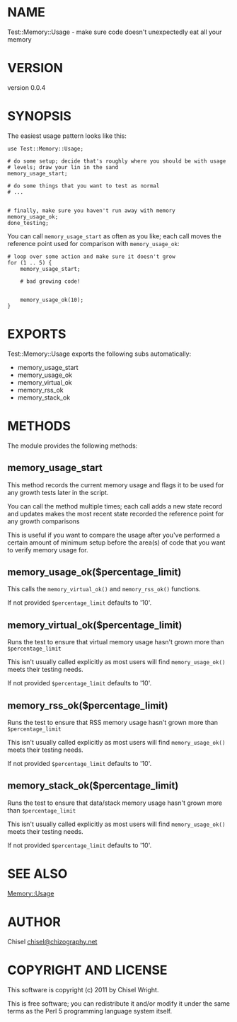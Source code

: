 # NAME

Test::Memory::Usage - make sure code doesn't unexpectedly eat all your memory

# VERSION

version 0.0.4

# SYNOPSIS

The easiest usage pattern looks like this:

    use Test::Memory::Usage;

    # do some setup; decide that's roughly where you should be with usage
    # levels; draw your lin in the sand
    memory_usage_start;

    # do some things that you want to test as normal
    # ...
    

    # finally, make sure you haven't run away with memory
    memory_usage_ok;
    done_testing;

You can call `memory_usage_start` as often as you like; each call moves the
reference point used for comparison with `memory_usage_ok`:

    # loop over some action and make sure it doesn't grow
    for (1 .. 5) {
        memory_usage_start;

        # bad growing code!
    

        memory_usage_ok(10);
    }

# EXPORTS

Test::Memory::Usage exports the following subs automatically:

- memory_usage_start
- memory_usage_ok
- memory_virtual_ok
- memory_rss_ok
- memory_stack_ok

# METHODS

The module provides the following methods:

## memory_usage_start

This method records the current memory usage and flags it to be used for any
growth tests later in the script.

You can call the method multiple times; each call adds a new state record and
updates makes the most recent state recorded the reference point for any
growth comparisons

This is useful if you want to compare the usage after you've performed a
certain amount of minimum setup before the area(s) of code that you want to
verify memory usage for.

## memory_usage_ok($percentage_limit)

This calls the `memory_virtual_ok()` and `memory_rss_ok()` functions.

If not provided `$percentage_limit` defaults to '10'.

## memory_virtual_ok($percentage_limit)

Runs the test to ensure that virtual memory usage hasn't grown more than
`$percentage_limit`

This isn't usually called explicitly as most users will find
`memory_usage_ok()` meets their testing needs.

If not provided `$percentage_limit` defaults to '10'.

## memory_rss_ok($percentage_limit)

Runs the test to ensure that RSS memory usage hasn't grown more than
`$percentage_limit`

This isn't usually called explicitly as most users will find
`memory_usage_ok()` meets their testing needs.

If not provided `$percentage_limit` defaults to '10'.

## memory_stack_ok($percentage_limit)

Runs the test to ensure that data/stack memory usage hasn't grown more than
`$percentage_limit`

This isn't usually called explicitly as most users will find
`memory_usage_ok()` meets their testing needs.

If not provided `$percentage_limit` defaults to '10'.

# SEE ALSO

[Memory::Usage](http://search.cpan.org/perldoc?Memory::Usage)

# AUTHOR

Chisel <chisel@chizography.net>

# COPYRIGHT AND LICENSE

This software is copyright (c) 2011 by Chisel Wright.

This is free software; you can redistribute it and/or modify it under
the same terms as the Perl 5 programming language system itself.